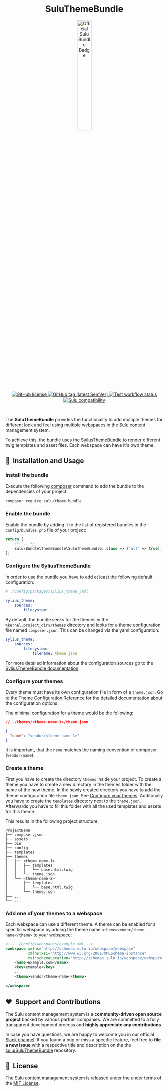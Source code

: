 <h1 align="center">SuluThemeBundle</h1>

<p align="center">
    <a href="https://sulu.io/" target="_blank">
        <img width="30%" src="https://sulu.io/uploads/media/800x/00/230-Official%20Bundle%20Seal.svg?v=2-6&inline=1" alt="Official Sulu Bundle Badge">
    </a>
</p>

<p align="center">
    <a href="https://github.com/sulu/SuluThemeBundle/blob/master/LICENSE" target="_blank">
        <img src="https://img.shields.io/github/license/sulu/SuluThemeBundle.svg" alt="GitHub license">
    </a>
    <a href="https://github.com/sulu/SuluThemeBundle/releases" target="_blank">
        <img src="https://img.shields.io/github/tag/sulu/SuluThemeBundle.svg" alt="GitHub tag (latest SemVer)">
    </a>
    <a href="https://github.com/sulu/SuluThemeBundle/actions" target="_blank">
        <img src="https://img.shields.io/github/workflow/status/sulu/SuluThemeBundle/Test%20application.svg?label=test-workflow" alt="Test workflow status">
    </a>
    <a href="https://github.com/sulu/sulu/releases" target="_blank">
        <img src="https://img.shields.io/badge/sulu%20compatibility-%3E=2.0-52b6ca.svg" alt="Sulu compatibility">
    </a>
</p>
<br/>

The **SuluThemeBundle** provides the functionality to add multiple themes for different look and feel using multiple 
webspaces in the [Sulu](https://sulu.io/) content management system. 

To achieve this, the bundle uses the [SyliusThemeBundle](https://github.com/Sylius/SyliusThemeBundle) to render different
twig templates and asset files. Each webspace can have it's own theme.

## 🚀&nbsp; Installation and Usage

### Install the bundle

Execute the following [composer](https://getcomposer.org/) command to add the bundle to the dependencies of your 
project:

```bash
composer require sulu/theme-bundle
```

### Enable the bundle 

Enable the bundle by adding it to the list of registered bundles in the `config/bundles.php` file of your project:

```php
return [
    /* ... */
    Sulu\Bundle\ThemeBundle\SuluThemeBundle::class => ['all' => true],
];
```


### Configure the SyliusThemeBundle

In order to use the bundle you have to add at least the following default configuration:

```yaml
# ./config/packages/sylius_theme.yaml

sylius_theme:
    sources:
        filesystem: ~
```

By default, the bundle seeks for the themes in the `%kernel.project_dir%/themes` directory and looks for a
theme configuration file named `composer.json`. This can be changed via the yaml configuration:

```yaml
sylius_theme:
    sources:
        filesystem:
            filename: theme.json
```

For more detailed information about the configuration sources go to the [SyliusThemeBundle documentation](https://github.com/Sylius/SyliusThemeBundle/blob/master/docs/configuration_sources.md).

### Configure your themes

Every theme must have its own configuration file in form of a `theme.json`.
Go to the [Theme Configuration Reference](https://github.com/Sylius/SyliusThemeBundle/blob/master/docs/theme_configuration_reference.md)
for the detailed documentation about the configuration options.

The minimal configuration for a theme would be the following:

```json
// ./themes/<theme-name-1>/theme.json

{
  "name": "vendor/<theme-name-1>"
}
```

It is important, that the `name` matches the naming convention of composer (`vendor/name`). 

### Create a theme
First you have to create the directory `themes` inside your project.
To create a theme you have to create a new directory in the themes folder with the name of the new theme. 
In the newly created directory you have to add the theme configuration file `theme.json`.
See [Configure your themes](#configure-your-themes). Additonally you have to create the `templates` directory next to 
the `theme.json`. Afterwards you have to fill this folder with all the used templates and assets for this theme. 

This results in the following project structure:

```
ProjectName
├── composer.json
├── assets
├── bin
├── config
├── templates
├── themes
│   ├── <theme-name-1>
│   │   ├── templates
│   │   │   └── base.html.twig
│   │   └── theme.json
│   └── <theme-name-2>
│       ├── templates
│       │   └── base.html.twig
│       └── theme.json
├── ...
└── ...
```

### Add one of your themes to a webspace

Each webspace can use a different theme. A theme can be enabled for a specific webspace by adding the theme name
`<theme>vendor/theme-name</theme>` to your webspace:

```xml
<!-- ./config/webspaces/example.xml -->
<webspace xmlns="http://schemas.sulu.io/webspace/webspace"
          xmlns:xsi="http://www.w3.org/2001/XMLSchema-instance"
          xsi:schemaLocation="http://schemas.sulu.io/webspace/webspace http://schemas.sulu.io/webspace/webspace-1.1.xsd">
    <name>example.com</name>
    <key>example</key>
    ...
    <theme>vendor/theme-name</theme>
    ...    
</webspace>
```

## ❤️&nbsp; Support and Contributions

The Sulu content management system is a **community-driven open source project** backed by various partner companies. 
We are committed to a fully transparent development process and **highly appreciate any contributions**. 

In case you have questions, we are happy to welcome you in our official [Slack channel](https://sulu.io/services-and-support).
If you found a bug or miss a specific feature, feel free to **file a new issue** with a respective title and description 
on the the [sulu/SuluThemeBundle](https://github.com/sulu/SuluThemeBundle) repository.


## 📘&nbsp; License

The Sulu content management system is released under the under terms of the [MIT License](LICENSE).

